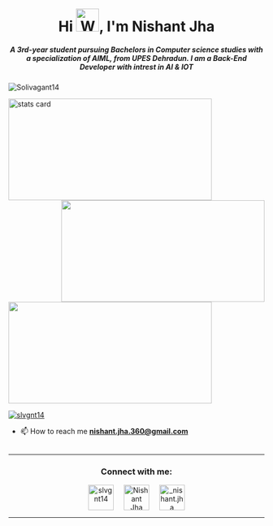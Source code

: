 <h1 align="center">Hi <img src="https://raw.githubusercontent.com/nixin72/nixin72/master/wave.gif" 
         alt="Waving hand animated gif"
         height="45"
         width="45" />,   I'm Nishant Jha</h1>
<h5 align="center">
A 3rd-year student pursuing Bachelors in Computer science studies with a specialization of AIML, from UPES Dehradun. I am a Back-End Developer with intrest in AI & IOT
</h5>
<p align="left"> <img src="https://komarev.com/ghpvc/?username=Solivagant14&label=Profile%20views&color=0e75b6&style=flat" alt="Solivagant14" /> </p>
<p>
<img align= "left" alt= "stats card" height="200px" width="400" src="https://streak-stats.demolab.com/?user=Solivagant14&theme=react&hide_border=true&date_format=j%20M%5B%20Y%5D">
<img align= "right" height="200px" width="400" src="https://github-readme-stats.vercel.app/api?username=Solivagant14&count_private=true&theme=react&show_icons=true&hide_border=true" />
<img align= "center" height="200px" width="400" src="https://github-readme-stats.vercel.app/api/top-langs/?username=solivagant14&theme=react&layout=compact&hide_border=true" />
</p>

<p align="left"> <a href="https://twitter.com/slvgnt14" target="blank"><img src="https://img.shields.io/twitter/follow/slvgnt14?logo=twitter&style=for-the-badge" alt="slvgnt14" /></a> </p>

- 📫 How to reach me **nishant.jha.360@gmail.com**
<br><br>
<hr>

<h3 align="center">Connect with me:</h3>
<p align="center">
<a href="https://twitter.com/slvgnt14" target="blank"><img align="center" src="https://img.icons8.com/cute-clipart/64/000000/twitter.png" alt="slvgnt14" height="50" width="50" /></a> &nbsp;&nbsp;&nbsp;
<a href="https://www.linkedin.com/in/nishantjha14" target="blank"><img align="center" src="https://img.icons8.com/cute-clipart/64/000000/linkedin.png" alt="Nishant Jha" height="50" width="50" /></a>&nbsp;&nbsp;&nbsp;&nbsp;
<a href="https://instagram.com/_nishant.jha" target="blank"><img align="center" src="https://img.icons8.com/cute-clipart/64/000000/instagram-new.png" alt="_nishant.jha" height="50" width="50" /></a>
</p>

<hr>
